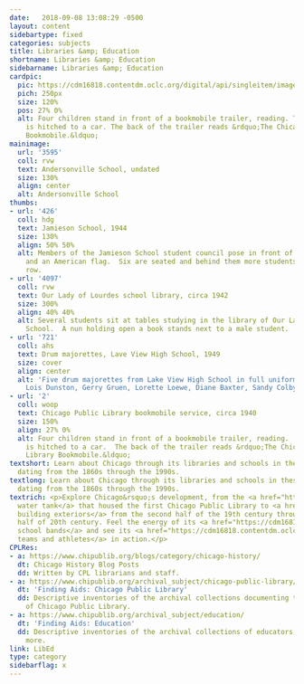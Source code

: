 ```yaml
---
date:   2018-09-08 13:08:29 -0500
layout: content
sidebartype: fixed
categories: subjects
title: Libraries &amp; Education
shortname: Libraries &amp; Education
sidebarname: Libraries &amp; Education
cardpic:
  pic: https://cdm16818.contentdm.oclc.org/digital/api/singleitem/image/woop/2/default.jpg
  pich: 250px
  size: 120%
  pos: 27% 0%
  alt: Four children stand in front of a bookmobile trailer, reading. The bookmobile
    is hitched to a car. The back of the trailer reads &rdquo;The Chicago Public Library
    Bookmobile.&ldquo;
mainimage:
  url: '3595'
  coll: rvw
  text: Andersonville School, undated
  size: 130%
  align: center
  alt: Andersonville School
thumbs:
- url: '426'
  coll: hdg
  text: Jamieson School, 1944
  size: 130%
  align: 50% 50%
  alt: Members of the Jamieson School student council pose in front of a school banner
    and an American flag.  Six are seated and behind them more students stand in a
    row.
- url: '4097'
  coll: rvw
  text: Our Lady of Lourdes school library, circa 1942
  size: 300%
  align: 40% 40%
  alt: Several students sit at tables studying in the library of Our Lady of Lourdes
    School.  A nun holding open a book stands next to a male student.
- url: '721'
  coll: ahs
  text: Drum majorettes, Lave View High School, 1949
  size: cover
  align: center
  alt: 'Five drum majorettes from Lake View High School in full uniform. Caption reads:
    Lois Dunston, Gerry Gruen, Lorette Loewe, Diane Baxter, Sandy Colby, May 1949'
- url: '2'
  coll: woop
  text: Chicago Public Library bookmobile service, circa 1940
  size: 150%
  align: 27% 0%
  alt: Four children stand in front of a bookmobile trailer, reading.  The bookmobile
    is hitched to a car.  The back of the trailer reads &rdquo;The Chicago Public
    Library Bookmobile.&ldquo;
textshort: Learn about Chicago through its libraries and schools in these photographs
  dating from the 1860s through the 1990s.
textlong: Learn about Chicago through its libraries and schools in these photographs
  dating from the 1860s through the 1990s.
textrich: <p>Explore Chicago&rsquo;s development, from the <a href="http://cdm16818.contentdm.oclc.org/digital/search/collection/woop/searchterm/Water+tank/field/subjed/mode/all/conn/and/order/nosort">circular
  water tank</a> that housed the first Chicago Public Library to <a href="https://cdm16818.contentdm.oclc.org/digital/search/collection/rvw!woop!bar!ahs/searchterm/exterior%20view%20school/field/all/mode/all/conn/and/order/title/ad/asc">school
  building exteriors</a> from the second half of the 19th century through the first
  half of 20th century. Feel the energy of its <a href="https://cdm16818.contentdm.oclc.org/digital/search/collection/rvw!woop!bar!ahs/searchterm/high%20school%20band/field/all/mode/all/conn/and/order/title/ad/asc">high
  school bands</a> and see its <a href="https://cdm16818.contentdm.oclc.org/digital/search/collection/rvw!woop!bar!ahs/searchterm/sports/field/all/mode/all/conn/and/order/title/ad/asc">sports
  teams and athletes</a> in action.</p>
CPLRes:
- a: https://www.chipublib.org/blogs/category/chicago-history/
  dt: Chicago History Blog Posts
  dd: Written by CPL librarians and staff.
- a: https://www.chipublib.org/archival_subject/chicago-public-library/
  dt: 'Finding Aids: Chicago Public Library'
  dd: Descriptive inventories of the archival collections documenting the development
    of Chicago Public Library.
- a: https://www.chipublib.org/archival_subject/education/
  dt: 'Finding Aids: Education'
  dd: Descriptive inventories of the archival collections of educators, schools and
    more.
link: LibEd
type: category
sidebarflag: x
---
```

